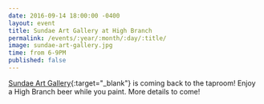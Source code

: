 ```yaml
---
date: 2016-09-14 18:00:00 -0400
layout: event
title: Sundae Art Gallery at High Branch
permalink: /events/:year/:month/:day/:title/
image: sundae-art-gallery.jpg
time: from 6-9PM
published: false
---
```


[Sundae Art Gallery]{:target="_blank"} is coming back to the taproom! Enjoy a High Branch beer while you paint. More details to come!

[Sundae Art Gallery]: https://www.facebook.com/Sundae-Art-Gallery-643622662324680/